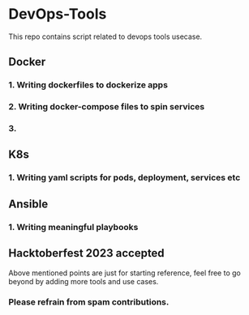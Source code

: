 # DevOps-Tools
This repo contains script related to devops tools usecase. 
## Docker
### 1. Writing dockerfiles to dockerize apps
### 2. Writing docker-compose files to spin services
### 3. 

## K8s
### 1. Writing yaml scripts for pods, deployment, services etc

## Ansible
### 1. Writing meaningful playbooks 


## Hacktoberfest 2023 accepted
Above mentioned points are just for starting reference, feel free to go beyond by adding more tools and use cases.
### Please refrain from spam contributions.